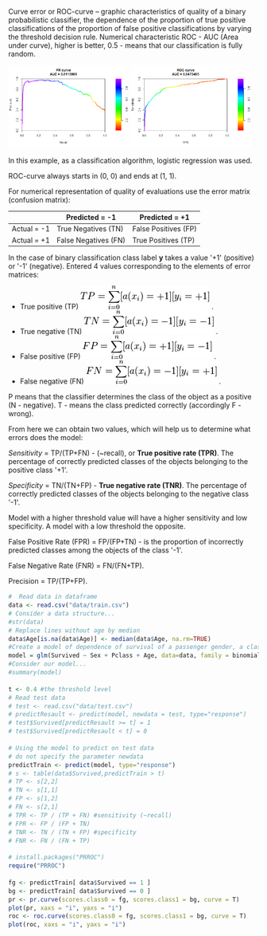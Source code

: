 Curve error or ROC-curve – graphic characteristics of quality of a binary probabilistic classifier, the dependence of the proportion of true positive classifications of the proportion of false positive classifications by varying the threshold decision rule. Numerical characteristic ROC - AUC (Area under curve), higher is better, 0.5 - means that our classification is fully random.

<img src="images/PR.png" width=48%/> <img src="images/ROC.png" width=48%/>

In this example, as a classification algorithm, logistic regression was used.

ROC-curve always starts in (0, 0) and ends at (1, 1).

For numerical representation of quality of evaluations use the error matrix (confusion matrix):

||Predicted = -1|Predicted = +1|
|---|---|---|
|Actual = -1|True Negatives (TN)|False Positives (FP)|
|Actual = +1|False Negatives (FN)|True Positives (TP)|

In the case of binary classification class label **y** takes a value '+1' (positive) or '-1' (negative). Entered 4 values corresponding to the elements of error matrices:

* True positive (TP) ![TP](images/TP.png) .
* True negative (TN) ![TN](images/TN.png) .
* False positive (FP) ![FP](images/FP.png) .
* False negative (FN) ![FN](images/FN.png) .

P means that the classifier determines the class of the object as a positive (N - negative). T - means the class predicted correctly (accordingly F - wrong).

From here we can obtain two values, which will help us to determine what errors does the model:

_Sensitivity_ = TP/(TP+FN) - (~recall), or **True positive rate (TPR)**. The percentage of correctly predicted classes of the objects belonging to the positive class '+1'.

_Specificity_ = TN/(TN+FP) - **True negative rate (TNR)**. The percentage of correctly predicted classes of the objects belonging to the negative class '-1'.

Model with a higher threshold value will have a higher sensitivity and low specificity. A model with a low threshold the opposite.

False Positive Rate (FPR) = FP/(FP+TN) - is the proportion of incorrectly predicted classes among the objects of the class '-1'.

False Negative Rate (FNR) = FN/(FN+TP).

Precision = TP/(TP+FP).

```R
#  Read data in dataframe
data <- read.csv("data/train.csv")
# Consider a data structure...
#str(data)
# Replace lines without age by median
data$Age[is.na(data$Age)] <- median(data$Age, na.rm=TRUE)
#Create a model of dependence of survival of a passenger gender, a class which he travels and age.
model = glm(Survived ~ Sex + Pclass + Age, data=data, family = binomial) #binomial means that selected 'logistic regression'
#Consider our model...
#summary(model)

t <- 0.4 #the threshold level
# Read test data
# test <- read.csv("data/test.csv")
# predictResault <- predict(model, newdata = test, type="response")
# test$Survived[predictResault >= t] = 1
# test$Survived[predictResault < t] = 0

# Using the model to predict on test data
# do not specify the parameter newdata
predictTrain <- predict(model, type="response")
# s <- table(data$Survived,predictTrain > t)
# TP <- s[2,2]
# TN <- s[1,1]
# FP <- s[1,2]
# FN <- s[2,1]
# TPR <- TP / (TP + FN) #sensitivity (~recall)
# FPR <- FP / (FP + TN)
# TNR <- TN / (TN + FP) #specificity
# FNR <- FN / (FN + TP)

# install.packages("PRROC")
require("PRROC")

fg <- predictTrain[ data$Survived == 1 ]
bg <- predictTrain[ data$Survived == 0 ]
pr <- pr.curve(scores.class0 = fg, scores.class1 = bg, curve = T)
plot(pr, xaxs = "i", yaxs = "i")
roc <- roc.curve(scores.class0 = fg, scores.class1 = bg, curve = T)
plot(roc, xaxs = "i", yaxs = "i")
```